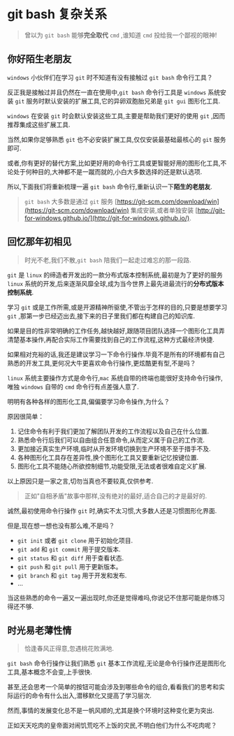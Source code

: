 # git bash 复杂关系

> 曾以为 `git bash` 能够**完全取代** `cmd` ,谁知道 `cmd` 投给我一个鄙视的眼神!

## 你好陌生老朋友

`windows` 小伙伴们在学习 `git` 时不知道有没有接触过 `git bash` 命令行工具？

反正我是接触过并且仍然在一直在使用中,`git bash` 命令行工具是 `windows` 系统安装 `git` 服务时默认安装的扩展工具,它的异卵双胞胎兄弟是 `git gui` 图形化工具.

`windows` 在安装 `git` 时会默认安装这些工具,主要是帮助我们更好的使用 `git` ,因而推荐集成这些扩展工具.

当然,如果你足够熟悉 `git` 也不必安装扩展工具,仅仅安装最基础最核心的 `git` 服务即可.

或者,你有更好的替代方案,比如更好用的命令行工具或更智能好用的图形化工具,不论处于何种目的,大神都不是一蹴而就的,小白大多数选择的还是默认选项.

所以,下面我们将重新梳理一遍 `git bash` 命令行,重新认识一下**陌生的老朋友**.

> `git bash` 大多数是通过 `git` 服务 [https://git-scm.com/download/win](https://git-scm.com/download/win) 集成安装,或者单独安装 [http://git-for-windows.github.io/](http://git-for-windows.github.io/).
 
## 回忆那年初相见

> 时光不老,我们不散,`git bash` 陪我们一起走过难忘的那一段路.

`git` 是 `linux` 的缔造者开发出的一款分布式版本控制系统,最初是为了更好的服务 `linux` 系统的开发,后来逐渐风靡全球,成为当今世界上最先进最流行的**分布式版本控制系统**.

学习 `git` 或是工作所需,或是开源精神所驱使,不管出于怎样的目的,只要是想要学习 `git` ,那第一步已经迈出去,接下来的日子里我们都在构建自己的知识库.

如果是目的性非常明确的工作任务,越快越好,跟随项目团队选择一个图形化工具弄清楚基本操作,再配合实际工作需要找到自己的工作流程,这种方式最经济快捷.

如果相对充裕的话,我还是建议学习一下命令行操作.毕竟不是所有的环境都有自己熟悉的开发工具,更何况大牛更喜欢命令行操作,更炫酷更有型,不是吗？

`linux` 系统主要操作方式是命令行,`mac` 系统自带的终端也能很好支持命令行操作,唯独 `windows` 自带的 `cmd` 命令行有点差强人意了.

明明有各种各样的图形化工具,偏偏要学习命令操作,为什么？

原因很简单：

1. 记住命令有利于我们更加了解团队开发的工作流程以及自己在什么位置.
2. 熟悉命令行后我们可以自由组合任意命令,从而定义属于自己的工作流.
3. 更加接近真实生产环境,临时从开发环境切换到生产环境不至于措手不及.
4. 各种图形化工具存在差异性,换个图形化工具又要重新记忆按键位置.
5. 图形化工具不能随心所欲控制细节,功能受限,无法或者很难自定义扩展.

以上原因只是一家之言,切勿当真也不要较真,仅供参考.

> 正如"自相矛盾"故事中那样,没有绝对的最好,适合自己的才是最好的.

诚然,最初使用命令行操作 `git` 时,确实不太习惯,大多数人还是习惯图形化界面.

但是,现在想一想也没有那么难,不是吗？

- `git init` 或者 `git clone` 用于初始化项目.
- `git add` 和 `git commit` 用于提交版本.
- `git status` 和 `git diff` 用于查看状态.
- `git push` 和 `git pull` 用于更新版本。
- `git branch` 和 `git tag` 用于开发和发布.
- ...

当这些熟悉的命令一遍又一遍出现时,你还是觉得难吗,你说记不住那可能是你练习得还不够.

## 时光易老薄性情

> 恰逢春风正得意,忽遇桃花败满地.

`git bash` 命令行操作让我们熟悉 `git` 基本工作流程,无论是命令行操作还是图形化工具,基本概念不会变,上手很快.

甚至,还会思考一个简单的按钮可能会涉及到哪些命令的组合,看看我们的思考和实际运行的命令有什么出入,潜移默化又提高了学习层次.

然而,事情的发展变化总不是一帆风顺的,尤其是换个环境时这种变化更为突出.

正如天天吃肉的皇帝面对闹饥荒吃不上饭的灾民,不明白他们为什么不吃肉呢？



